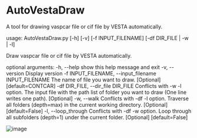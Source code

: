 # AutoVestaDraw
A tool for drawing vaspcar file or cif file by VESTA automatically.

usage: AutoVestaDraw.py [-h] [-v] [-f INPUT_FILENAME] [-df DIR_FILE | -w | -l]

Draw vaspcar file or cif file by VESTA automatically.

optional arguments:
  -h, --help            show this help message and exit
  -v, --version         Display version
  -f INPUT_FILENAME, --input_filename INPUT_FILENAME
                        The name of file you want to draw. [Optional] [default=CONTCAR]
  -df DIR_FILE, --dir_file DIR_FILE
                        Conflicts with -w -l option. The input file with the path list of folder you want to draw (One
                        line writes one path). [Optional]
  -w, --walk            Conflicts with -df -l option. Traverse all folders (depth=max) in the current working
                        directory. [Optional] [default=False]
  -l, --loop_through    Conflicts with -df -w option. Loop through all subfolders (depth=1) under the current folder.
                        [Optional] [default=False]


![image](https://github.com/kiviwan/AutoVestaDraw/blob/main/demo.gif?raw=true)

